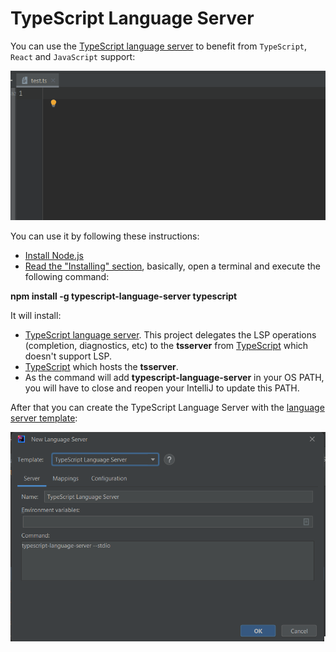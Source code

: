 # TypeScript Language Server

You can use the [TypeScript language server](https://github.com/typescript-language-server/typescript-language-server) to benefit from `TypeScript`, `React` and `JavaScript` support:

![TypeScript demo](../images/user-defined-ls/TypeScriptServerDemo.gif)

You can use it by following these instructions:
* [Install Node.js](https://nodejs.org/en/download)
* [Read the "Installing" section](https://github.com/typescript-language-server/typescript-language-server?tab=readme-ov-file#installing), basically, open a terminal and execute the following command:

**npm install -g typescript-language-server typescript**

It will install:

* [TypeScript language server](https://github.com/typescript-language-server/typescript-language-server). This project
  delegates the LSP operations (completion, diagnostics, etc) to the **tsserver** from [TypeScript](https://github.com/microsoft/TypeScript)
  which doesn't support LSP.
* [TypeScript](https://github.com/microsoft/TypeScript) which hosts the **tsserver**.
* As the command will add **typescript-language-server** in your OS PATH, you will have to close and reopen your IntelliJ to update this PATH. 

After that you can create the TypeScript Language Server with the [language server template](../UserDefinedLanguageServer.md#using-template):

![TypeScript server dialog](../images/user-defined-ls/TypeScriptServerDialog.png)